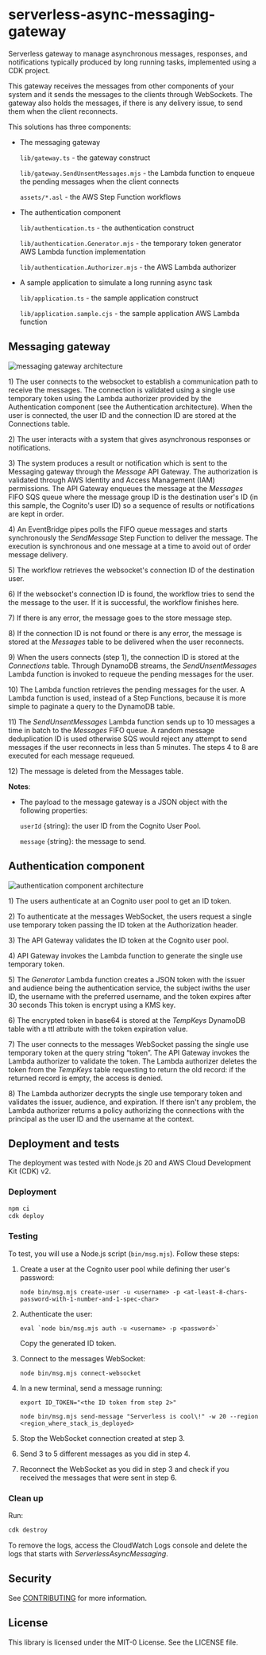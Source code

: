 # serverless-async-messaging-gateway

Serverless gateway to manage asynchronous messages, responses, and notifications
typically produced by long running tasks, implemented using a CDK project.

This gateway receives the messages from other components of your system and it
sends the messages to the clients through WebSockets. The gateway also holds the
messages, if there is any delivery issue, to send them when the client
reconnects.

This solutions has three components:

- The messaging gateway

  `lib/gateway.ts` - the gateway construct

  `lib/gateway.SendUnsentMessages.mjs` - the Lambda function to enqueue the
  pending messages when the client connects

  `assets/*.asl` - the AWS Step Function workflows

- The authentication component

  `lib/authentication.ts` - the authentication construct

  `lib/authentication.Generator.mjs` - the temporary token generator AWS Lambda
  function implementation

  `lib/authentication.Authorizer.mjs` - the AWS Lambda authorizer

- A sample application to simulate a long running async task

  `lib/application.ts` - the sample application construct

  `lib/application.sample.cjs` - the sample application AWS Lambda function

## Messaging gateway

![messaging gateway architecture](img/gateway.jpg)

1\) The user connects to the websocket to establish a communication path to
receive the messages. The connection is validated using a single use temporary
token using the Lambda authorizer provided by the Authentication component (see
the Authentication architecture). When the user is connected, the user ID and
the connection ID are stored at the Connections table.

2\) The user interacts with a system that gives asynchronous responses or
notifications.

3\) The system produces a result or notification which is sent to the Messaging
gateway through the _Message_ API Gateway. The authorization is validated
through AWS Identity and Access Management (IAM) permissions. The API Gateway
enqueues the message at the _Messages_ FIFO SQS queue where the message group ID
is the destination user's ID (in this sample, the Cognito's user ID) so a
sequence of results or notifications are kept in order.

4\) An EventBridge pipes polls the FIFO queue messages and starts synchronously
the _SendMessage_ Step Function to deliver the message. The execution is
synchronous and one message at a time to avoid out of order message delivery.

5\) The workflow retrieves the websocket's connection ID of the destination
user.

6\) If the websocket's connection ID is found, the workflow tries to send the
the message to the user. If it is successful, the workflow finishes here.

7\) If there is any error, the message goes to the store message step.

8\) If the connection ID is not found or there is any error, the message is
stored at the _Messages_ table to be delivered when the user reconnects.

9\) When the users connects (step 1), the connection ID is stored at the
_Connections_ table. Through DynamoDB streams, the _SendUnsentMessages_ Lambda
function is invoked to requeue the pending messages for the user.

10\) The Lambda function retrieves the pending messages for the user. A Lambda
function is used, instead of a Step Functions, because it is more simple to
paginate a query to the DynamoDB table.

11\) The _SendUnsentMessages_ Lambda function sends up to 10 messages a time in
batch to the _Messages_ FIFO queue. A random message deduplication ID is used
otherwise SQS would reject any attempt to send messages if the user reconnects
in less than 5 minutes. The steps 4 to 8 are executed for each message
requeued.

12\) The message is deleted from the Messages table.

**Notes**:

- The payload to the message gateway is a JSON object with the following
  properties:

  `userId` {string}: the user ID from the Cognito User Pool.

  `message` {string}: the message to send.

## Authentication component

![authentication component architecture](img/authentication.jpg)

1\) The users authenticate at an Cognito user pool to get an ID token.

2\) To authenticate at the messages WebSocket, the users request a single use
temporary token passing the ID token at the Authorization header.

3\) The API Gateway validates the ID token at the Cognito user pool.

4\) API Gateway invokes the Lambda function to generate the single use temporary
token.

5\) The _Generator_ Lambda function creates a JSON token with the issuer and
audience being the authentication service, the subject iwiths the user ID, the
username with the preferred username, and the token expires after 30 seconds
This token is encrypt using a KMS key.

6\) The encrypted token in base64 is stored at the _TempKeys_ DynamoDB table
with a ttl attribute with the token expiration value.

7\) The user connects to the messages WebSocket passing the single use temporary
token at the query string “token”. The API Gateway invokes the Lambda authorizer
to validate the token. The Lambda authorizer deletes the token from the
_TempKeys_ table requesting to return the old record: if the returned record is
empty, the access is denied.

8\) The Lambda authorizer decrypts the single use temporary token and validates
the issuer, audience, and expiration. If there isn't any problem, the Lambda
authorizer returns a policy authorizing the connections with the principal as
the user ID and the username at the context.

## Deployment and tests

The deployment was tested with Node.js 20 and AWS Cloud Development Kit (CDK)
v2.

### Deployment

```sh
npm ci
cdk deploy
```

### Testing

To test, you will use a Node.js script (`bin/msg.mjs`). Follow these steps:

1. Create a user at the Cognito user pool while defining ther user's password:

   `node bin/msg.mjs create-user -u <username> -p <at-least-8-chars-password-with-1-number-and-1-spec-char>`

2. Authenticate the user:

   ``eval `node bin/msg.mjs auth -u <username> -p <password>` ``

   Copy the generated ID token.

3. Connect to the messages WebSocket:

   `node bin/msg.mjs connect-websocket`

4. In a new terminal, send a message running:

   `export ID_TOKEN="<the ID token from step 2>"`

   `node bin/msg.mjs send-message "Serverless is cool\!" -w 20 --region <region_where_stack_is_deployed>`

5. Stop the WebSocket connection created at step 3.

6. Send 3 to 5 different messages as you did in step 4.

7. Reconnect the WebSocket as you did in step 3 and check if you received the
   messages that were sent in step 6.

### Clean up

Run:

```sh
cdk destroy
```

To remove the logs, access the CloudWatch Logs console and delete the logs that
starts with _ServerlessAsyncMessaging_. 

## Security

See [CONTRIBUTING](CONTRIBUTING.md#security-issue-notifications) for more information.

## License

This library is licensed under the MIT-0 License. See the LICENSE file.

